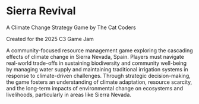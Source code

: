 # **Sierra Revival**

A Climate Change Strategy Game by The Cat Coders

Created for the 2025 C3 Game Jam

A community-focused resource management game exploring the cascading effects of climate change in Sierra Nevada, Spain. Players must navigate real-world trade-offs in sustaining biodiversity and community well-being by managing water supply and maintaining traditional irrigation systems in response to climate-driven challenges. Through strategic decision-making, the game fosters an understanding of climate adaptation, resource scarcity, and the long-term impacts of environmental change on ecosystems and livelihoods, particularly in areas like Sierra Nevada.
